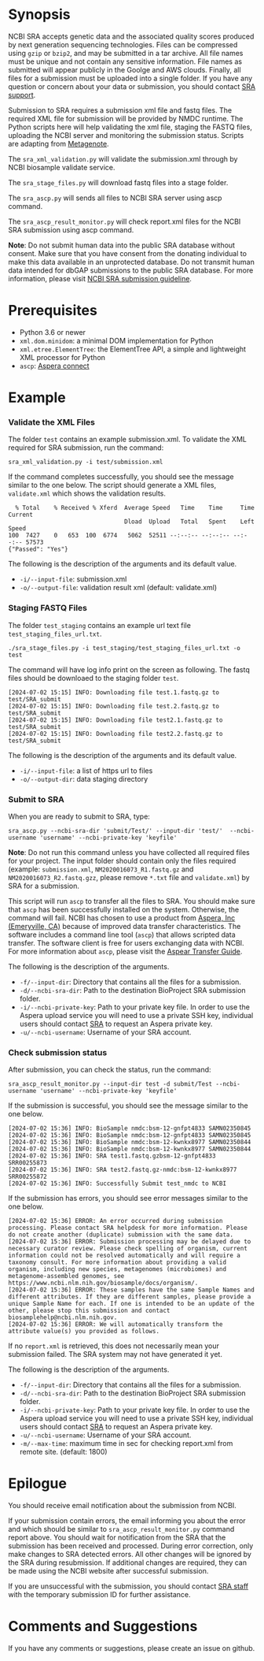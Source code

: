 # Synopsis #
NCBI SRA accepts genetic data and the associated quality scores produced by next generation sequencing technologies. Files
can be compressed using `gzip` or `bzip2`, and may be submitted in a tar archive. All file names must be unique and not
contain any sensitive information. File names as submitted will appear publicly in the Goolge and AWS clouds. Finally, all
files for a submission must be uploaded into a single folder. If you have any question or concern about your data or
submission, you should contact [SRA support](mailto:sra@ncbi.nlm.nih.gov).

Submission to SRA requires a submission xml file and fastq files. The required XML file for submission will be provided by NMDC 
runtime. The Python scripts here will help validating the xml file, staging the FASTQ files, uploading the NCBI server and monitoring 
the submission status. Scripts are adapting from [Metagenote](https://github.com/niaid/metagenote/tree/master/sra_submission). 

The `sra_xml_validation.py` will validate the submission.xml through by NCBI biosample validate service.

The `sra_stage_files.py` will download fastq files into a stage folder.

The `sra_ascp.py` will sends all files to NCBI SRA server using ascp command.

The `sra_ascp_result_monitor.py` will check report.xml files for the NCBI SRA submission using ascp command.

**Note**: Do not submit human data into the public SRA database without consent. Make sure that you have consent from the
donating individual to make this data available in an unprotected database. Do not transmit human data intended for dbGAP
submissions to the public SRA database. For more information, please visit
[NCBI SRA submission guideline](https://www.ncbi.nlm.nih.gov/sra/docs/submit/).

# Prerequisites #
* Python 3.6 or newer
* `xml.dom.minidom`: a minimal DOM implementation for Python
* `xml.etree.ElementTree`: the ElementTree API, a simple and lightweight XML processor for Python
* `ascp`: [Aspera connect](https://www.ibm.com/aspera/connect/)

# Example #
### Validate the XML Files ###

The folder `test` contains an example submission.xml. To validate the XML required for SRA submission, run the command:

```
sra_xml_validation.py -i test/submission.xml 
```

If the command completes successfully, you should see the message similar to the one below. The script should generate a XML
files, `validate.xml` which shows the validation results.

```
  % Total    % Received % Xferd  Average Speed   Time    Time     Time  Current
                                 Dload  Upload   Total   Spent    Left  Speed
100  7427    0   653  100  6774   5062  52511 --:--:-- --:--:-- --:--:-- 57573
{"Passed": "Yes"}
```

The following is the description of the arguments and its default value.

* `-i/--input-file`: submission.xml 
* `-o/--output-file`: validation result xml (default: validate.xml)
  

### Staging FASTQ Files ###

The folder `test_staging` contains an example url text file `test_staging_files_url.txt`.

```
./sra_stage_files.py -i test_staging/test_staging_files_url.txt -o test
```

The command will have log info print on the screen as following. The fastq files should be downloaed to the staging folder `test`.

```
[2024-07-02 15:15] INFO: Downloading file test.1.fastq.gz to test/SRA_submit
[2024-07-02 15:15] INFO: Downloading file test.2.fastq.gz to test/SRA_submit
[2024-07-02 15:15] INFO: Downloading file test2.1.fastq.gz to test/SRA_submit
[2024-07-02 15:15] INFO: Downloading file test2.2.fastq.gz to test/SRA_submit
```

The following is the description of the arguments and its default value.

* `-i/--input-file`: a list of https url to files 
* `-o/--output-dir`: data staging directory


### Submit to SRA ###

When you are ready to submit to SRA, type:

```
sra_ascp.py --ncbi-sra-dir 'submit/Test/' --input-dir 'test/'  --ncbi-username 'username' --ncbi-private-key 'keyfile'
```

**Note**: Do not run this command unless you have collected all required files for your project. The input folder should
contain only the files required (example: `submission.xml`, `NM2020016073_R1.fastq.gz` and `NM2020016073_R2.fastq.gzz`, please remove `*.txt` file and `validate.xml`) by SRA for a submission. 

This script will run `ascp` to transfer all the files to SRA. You should make sure that `ascp` has been successfully
installed on the system. Otherwise, the command will fail. NCBI has chosen to use a product from
[Aspera, Inc (Emeryville, CA)](https://www.aspera.com/en/) because of improved data transfer characteristics. The software
includes a command line tool (`ascp`) that allows scripted data transfer. The software client is free for users exchanging
data with NCBI. For more information about `ascp`, please visit the
[Aspear Transfer Guide](https://www.ncbi.nlm.nih.gov/books/NBK242625/).

The following is the description of the arguments.

* `-f/--input-dir`: Directory that contains all the files for a submission.
* `-d/--ncbi-sra-dir`: Path to the destination BioProject SRA submission folder.
* `-i/--ncbi-private-key`: Path to your private key file. In order to use the Aspera upload service you will need to use a
private SSH key, individual users should contact [SRA](mailto:sra@ncbi.nlm.nih.gov) to request an Aspera private key.
* `-u/--ncbi-username`: Username of your SRA account.

### Check submission status ###

After submission, you can check the status, run the command:

```
sra_ascp_result_monitor.py --input-dir test -d submit/Test --ncbi-username 'username' --ncbi-private-key 'keyfile'

```

If the submission is successful, you should see the message similar to the one below.

```
[2024-07-02 15:36] INFO: BioSample nmdc:bsm-12-gnfpt4833 SAMN02350845
[2024-07-02 15:36] INFO: BioSample nmdc:bsm-12-gnfpt4833 SAMN02350845
[2024-07-02 15:36] INFO: BioSample nmdc:bsm-12-kwnkx8977 SAMN02350844
[2024-07-02 15:36] INFO: BioSample nmdc:bsm-12-kwnkx8977 SAMN02350844
[2024-07-02 15:36] INFO: SRA test1.fastq.gzbsm-12-gnfpt4833 SRR00255873
[2024-07-02 15:36] INFO: SRA test2.fastq.gz-nmdc:bsm-12-kwnkx8977 SRR00255872
[2024-07-02 15:36] INFO: Successfully Submit test_nmdc to NCBI
```

If the submission has errors, you should see error messages similar to the one below.

```
[2024-07-02 15:36] ERROR: An error occurred during submission processing. Please contact SRA helpdesk for more information. Please do not create another (duplicate) submission with the same data.
[2024-07-02 15:36] ERROR: Submission processing may be delayed due to necessary curator review. Please check spelling of organism, current information could not be resolved automatically and will require a taxonomy consult. For more information about providing a valid organism, including new species, metagenomes (microbiomes) and metagenome-assembled genomes, see https://www.ncbi.nlm.nih.gov/biosample/docs/organism/.
[2024-07-02 15:36] ERROR: These samples have the same Sample Names and different attributes. If they are different samples, please provide a unique Sample Name for each. If one is intended to be an update of the other, please stop this submission and contact biosamplehelp@ncbi.nlm.nih.gov.
[2024-07-02 15:36] ERROR: We will automatically transform the attribute value(s) you provided as follows.
```

If no `report.xml` is retrieved, this does not necessarily mean your submission failed.
The SRA system may not have generated it yet.

The following is the description of the arguments.

* `-f/--input-dir`: Directory that contains all the files for a submission.
* `-d/--ncbi-sra-dir`: Path to the destination BioProject SRA submission folder.
* `-i/--ncbi-private-key`: Path to your private key file. In order to use the Aspera upload service you will need to use a
private SSH key, individual users should contact [SRA](mailto:sra@ncbi.nlm.nih.gov) to request an Aspera private key.
* `-u/--ncbi-username`: Username of your SRA account.
* `-m/--max-time`: maximum time in sec for checking report.xml from remote site. (default: 1800)

# Epilogue #

You should receive email notification about the submission from NCBI. 

If your submission contain errors, the email informing you about the error and which should be similar to 
`sra_ascp_result_monitor.py` command report above.  You should wait for notification from the SRA that the submission has been
received and processed. During error correction, only make changes to SRA detected errors. All other changes will be ignored
by the SRA during resubmission. If additional changes are required, they can be made using the NCBI website after successful
submission.

If you are unsuccessful with the submission, you should contact [SRA staff](mailto:sra@ncbi.nlm.nih.gov) with the temporary
submission ID for further assistance.

# Comments and Suggestions #
If you have any comments or suggestions, please create an issue on github.



